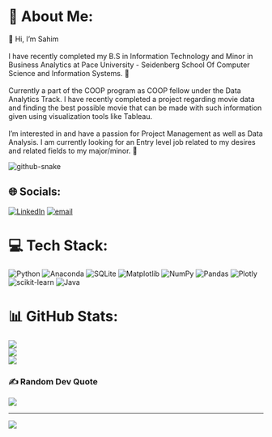 # 💫 About Me:
👋 Hi, I’m Sahim<br><br>I have recently completed my B.S in Information Technology and Minor in Business Analytics at Pace University - Seidenberg School Of Computer Science and Information Systems. 🌱<br><br>Currently a part of the COOP program as COOP fellow under the Data Analytics Track. I have recently completed a project regarding movie data and finding the best possible movie that can be made with such information given using visualization tools like Tableau.<br><br>I’m interested in and have a passion for Project Management as well as Data Analysis. I am currently looking for an Entry level job related to my desires and related fields to my major/minor. 👀

<picture>
  <source media="(prefers-color-scheme: dark)" srcset="https://raw.githubusercontent.com/SahimAhmed/SahimAhmed/output/github-snake-dark.svg" />
  <source media="(prefers-color-scheme: light)" srcset="https://raw.githubusercontent.com/SahimAhmed/SahimAhmed/output/github-snake.svg" />
  <img alt="github-snake" src="https://raw.githubusercontent.com/tobiasmeyhoefer/tobiasmeyhoefer/output/github-snake.svg" />
</picture>


## 🌐 Socials:
[![LinkedIn](https://img.shields.io/badge/LinkedIn-%230077B5.svg?logo=linkedin&logoColor=white)](https://linkedin.com/in/https://www.linkedin.com/in/sahimsahmed/) [![email](https://img.shields.io/badge/Email-D14836?logo=gmail&logoColor=white)](mailto:sahimsahmed@gmail.com) 

# 💻 Tech Stack:
![Python](https://img.shields.io/badge/python-3670A0?style=for-the-badge&logo=python&logoColor=ffdd54) ![Anaconda](https://img.shields.io/badge/Anaconda-%2344A833.svg?style=for-the-badge&logo=anaconda&logoColor=white) ![SQLite](https://img.shields.io/badge/sqlite-%2307405e.svg?style=for-the-badge&logo=sqlite&logoColor=white) ![Matplotlib](https://img.shields.io/badge/Matplotlib-%23ffffff.svg?style=for-the-badge&logo=Matplotlib&logoColor=black) ![NumPy](https://img.shields.io/badge/numpy-%23013243.svg?style=for-the-badge&logo=numpy&logoColor=white) ![Pandas](https://img.shields.io/badge/pandas-%23150458.svg?style=for-the-badge&logo=pandas&logoColor=white) ![Plotly](https://img.shields.io/badge/Plotly-%233F4F75.svg?style=for-the-badge&logo=plotly&logoColor=white) ![scikit-learn](https://img.shields.io/badge/scikit--learn-%23F7931E.svg?style=for-the-badge&logo=scikit-learn&logoColor=white) ![Java](https://img.shields.io/badge/java-%23ED8B00.svg?style=for-the-badge&logo=openjdk&logoColor=white)
# 📊 GitHub Stats:
![](https://github-readme-stats.vercel.app/api?username=SahimAhmed&theme=default&hide_border=false&include_all_commits=false&count_private=false)<br/>
![](https://nirzak-streak-stats.vercel.app/?user=SahimAhmed&theme=default&hide_border=false)<br/>
![](https://github-readme-stats.vercel.app/api/top-langs/?username=SahimAhmed&theme=default&hide_border=false&include_all_commits=false&count_private=false&layout=compact)

### ✍️ Random Dev Quote
![](https://quotes-github-readme.vercel.app/api?type=horizontal&theme=radical)

---
[![](https://visitcount.itsvg.in/api?id=SahimAhmed&icon=0&color=0)](https://visitcount.itsvg.in)

<!-- Proudly created with GPRM ( https://gprm.itsvg.in ) -->
